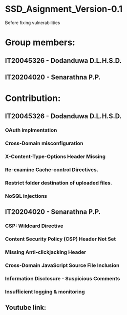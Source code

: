 # SSD_Asignment_Version-0.1
Before fixing vulnerabilities 


# Group members:
## IT20045326 - Dodanduwa D.L.H.S.D.
## IT20204020 - Senarathna P.P.


# Contribution:
## IT20045326 - Dodanduwa D.L.H.S.D.

### OAuth implmentation
### Cross-Domain misconfiguration
### X-Content-Type-Options Header Missing
### Re-examine Cache-control Directives.
### Restrict folder destination of uploaded files.
### NoSQL injections

## IT20204020 - Senarathna P.P.
### CSP: Wildcard Directive
### Content Security Policy (CSP) Header Not Set
### Missing Anti-clickjacking Header
### Cross-Domain JavaScript Source File Inclusion
### Information Disclosure - Suspicious Comments
### Insufficient logging & monitoring

## Youtube link: 
